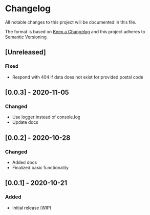 # Changelog

All notable changes to this project will be documented in this file.

The format is based on [Keep a Changelog](http://keepachangelog.com/en/1.0.0/)
and this project adheres to [Semantic Versioning](http://semver.org/spec/v2.0.0.html).

## [Unreleased]

### Fixed

- Respond with 404 if data does not exist for provided postal code

## [0.0.3] - 2020-11-05

### Changed

- Use logger instead of console.log
- Update docs

## [0.0.2] - 2020-10-28

### Changed

- Added docs
- Finalized basic functionality

## [0.0.1] - 2020-10-21

### Added

- Initial release (WIP)
